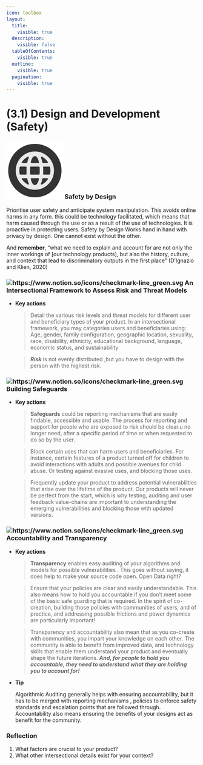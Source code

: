```yaml
---
icon: toolbox
layout:
  title:
    visible: true
  description:
    visible: false
  tableOfContents:
    visible: true
  outline:
    visible: true
  pagination:
    visible: true
---
```


# (3.1) Design and Development (Safety)

### <img src="../.gitbook/assets/icon-w-inclusive.png" alt="https://www.notion.so/icons/forward_lightgray.svg" data-size="line"> Safety by Design

Prioritise user safety and anticipate system manipulation. This avoids online harms in any form. this could be technology facilitated, which means that harm caused through the use or as a result of the use of technologies. It is proactive in protecting users. Safety by Design Works hand in hand with privacy by design. One cannot exist without the other.

And **remember**, “what we need to explain and account for are not only the inner workings of \[our technology products], but also the history, culture, and context that lead to discriminatory outputs in the first place” (D’Ignazio and Klien, 2020)

### <img src="https://www.notion.so/icons/checkmark-line_green.svg" alt="https://www.notion.so/icons/checkmark-line_green.svg" data-size="line"> An Intersectional Framework to Assess Risk and Threat Models

*   **Key actions**

    > Detail the various risk levels and threat models for different user and beneficiary types of your product. In an intersectional framework, you may categories users and beneficiaries using: Age, gender, family configuration, geographic location, sexuality, race, disability, ethnicity, educational background, language, economic status, and sustainability

    > _**Risk**_ is not evenly distributed ,but you have to design with the person with the highest risk.

### <img src="https://www.notion.so/icons/checkmark-line_green.svg" alt="https://www.notion.so/icons/checkmark-line_green.svg" data-size="line"> Building Safeguards

*   **Key actions**

    > **Safeguards** could be reporting mechanisms that are easily findable, accessible and usable. The process for reporting and support for people who are exposed to risk should be clear.u no longer need, after a specific period of time or when requested to do so by the user.

    > Block certain uses that can harm users and beneficiaries. For instance, certain features of a product turned off for children to avoid interactions with adults and possible avenues for child abuse. Or testing against evasive uses, and blocking those uses.

    > Frequently update your product to address potential vulnerabilities that arise over the lifetime of the product. Our products will never be perfect from the start, which is why testing, auditing and user feedback value-chains are important to understanding the emerging vulnerabilities and blocking those with updated versions.

### <img src="https://www.notion.so/icons/checkmark-line_green.svg" alt="https://www.notion.so/icons/checkmark-line_green.svg" data-size="line"> Accountability and Transparency

*   **Key actions**

    > **Transparency** enables easy auditing of your algorithms and models for possible vulnerabilities . This goes without saying, it does help to make your source code open. Open Data right?

    > Ensure that your policies are clear and easily understandable. This also means how to hold you accountable if you don’t meet some of the basic safe guarding that is required. In the spirit of co-creation, building those policies with communities of users, and of practice, and addressing possible frictions and power dynamics are particularly important!

    > Transparency and accountability also mean that as you co-create with communities, you impart your knowledge on each other. The community is able to benefit from improved data, and technology skills that enable them understand your product and eventually shape the future iterations. _**And, for people to hold you accountable, they need to understand what they are holding you to account for!**_
*   **Tip**

    Algorithmic Auditing generally helps with ensuring accountability, but it has to be merged with reporting mechanisms , policies to enforce safety standards and escalation points that are followed through. Accountability also means ensuring the benefits of your designs act as benefit for the community.

### Reflection

1. What factors are crucial to your product?
2. What other intersectional details exist for your context?

